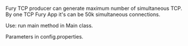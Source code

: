Fury TCP producer can generate maximum number of simultaneous TCP.
By one TCP Fury App it's can be 50k simultaneous connections.

Use:
    run main method in Main class.

Parameters in config.properties.